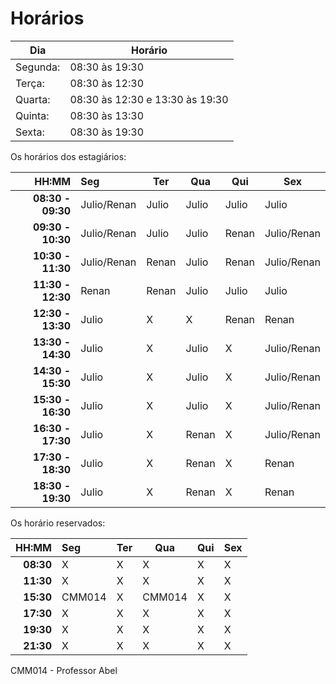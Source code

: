 # Horários

Dia      | Horário
-------- | -------
Segunda: | 08:30 às 19:30
Terça:   | 08:30 às 12:30
Quarta:  | 08:30 às 12:30 e 13:30 às 19:30
Quinta:  | 08:30 às 13:30
Sexta:   | 08:30 às 19:30

Os horários dos estagiários:


HH:MM | Seg | Ter | Qua | Qui | Sex
--: | :--- | --- | --- | --- | ---
**08:30 - 09:30** | Julio/Renan | Julio | Julio | Julio | Julio
**09:30 - 10:30** | Julio/Renan | Julio | Julio | Renan | Julio/Renan
**10:30 - 11:30** | Julio/Renan | Renan | Julio | Renan | Julio/Renan
**11:30 - 12:30** |    Renan    | Renan | Julio | Julio | Julio
**12:30 - 13:30** |    Julio    |   X   |   X   | Renan | Renan
**13:30 - 14:30** |    Julio    |   X   | Julio |   X   | Julio/Renan
**14:30 - 15:30** |    Julio    |   X   | Julio |   X   | Julio/Renan
**15:30 - 16:30** |    Julio    |   X   | Julio |   X   | Julio/Renan
**16:30 - 17:30** |    Julio    |   X   | Renan |   X   | Julio/Renan
**17:30 - 18:30** |    Julio    |   X   | Renan |   X   | Renan
**18:30 - 19:30** |    Julio    |   X   | Renan |   X   | Renan

Os horário reservados:

 HH:MM     |  Seg  |  Ter  |  Qua  |  Qui  | Sex
  --:      | :---  |  ---  |  ---  |  ---  | ---
 **08:30** |   X   |   X   |   X   |   X   |   X
 **11:30** |   X   |   X   |   X   |   X   |   X
 **15:30** | CMM014|   X   | CMM014|   X   |   X
 **17:30** |   X   |   X   |   X   |   X   |   X
 **19:30** |   X   |   X   |   X   |   X   |   X
 **21:30** |   X   |   X   |   X   |   X   |   X
 
CMM014 - Professor Abel
